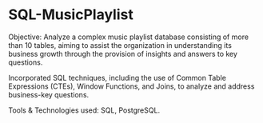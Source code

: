 # SQL-MusicPlaylist

Objective: Analyze a complex music playlist database consisting of more than 10 tables, aiming to assist the organization in understanding its business growth through the provision of insights and answers to key questions.

Incorporated SQL techniques, including the use of Common Table Expressions (CTEs), Window Functions, and Joins, to analyze and address business-key questions.

Tools & Technologies used: SQL, PostgreSQL.
